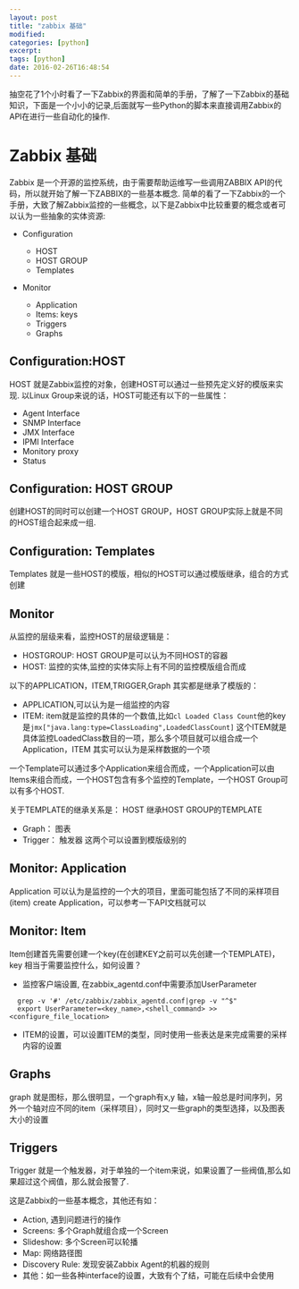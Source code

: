 ```yaml
---
layout: post
title: "zabbix 基础"
modified:
categories: [python]
excerpt:
tags: [python]
date: 2016-02-26T16:48:54
---
```


抽空花了1个小时看了一下Zabbix的界面和简单的手册，了解了一下Zabbix的基础知识，下面是一个小小的记录,后面就写一些Python的脚本来直接调用Zabbix的API在进行一些自动化的操作.


# Zabbix 基础
Zabbix 是一个开源的监控系统，由于需要帮助运维写一些调用ZABBIX API的代码，所以就开始了解一下ZABBIX的一些基本概念. 简单的看了一下Zabbix的一个手册，大致了解Zabbix监控的一些概念，以下是Zabbix中比较重要的概念或者可以认为一些抽象的实体资源:

* Configuration
  - HOST
  - HOST GROUP
  - Templates

* Monitor
  - Application
  - Items: keys
  - Triggers
  - Graphs

## Configuration:HOST
HOST 就是Zabbix监控的对象，创建HOST可以通过一些预先定义好的模版来实现.
以Linux Group来说的话，HOST可能还有以下的一些属性：

- Agent Interface
- SNMP Interface
- JMX Interface
- IPMI Interface
- Monitory proxy
- Status

## Configuration: HOST GROUP
创建HOST的同时可以创建一个HOST GROUP，HOST GROUP实际上就是不同的HOST组合起来成一组.

## Configuration: Templates
Templates 就是一些HOST的模版，相似的HOST可以通过模版继承，组合的方式创建

## Monitor
从监控的层级来看，监控HOST的层级逻辑是：

- HOSTGROUP: HOST GROUP是可以认为不同HOST的容器
- HOST: 监控的实体,监控的实体实际上有不同的监控模版组合而成

以下的APPLICATION，ITEM,TRIGGER,Graph 其实都是继承了模版的：

- APPLICATION,可以认为是一组监控的内容
- ITEM: item就是监控的具体的一个数值,比如```cl Loaded Class Count```他的key是```jmx["java.lang:type=ClassLoading",LoadedClassCount]```
这个ITEM就是具体监控LoadedClass数目的一项，那么多个项目就可以组合成一个Application，ITEM 其实可以认为是采样数据的一个项

一个Template可以通过多个Application来组合而成，一个Application可以由Items来组合而成，一个HOST包含有多个监控的Template，一个HOST Group可以有多个HOST.

关于TEMPLATE的继承关系是： HOST 继承HOST GROUP的TEMPLATE

- Graph： 图表
- Trigger： 触发器
这两个可以设置到模版级别的


## Monitor: Application
Application 可以认为是监控的一个大的项目，里面可能包括了不同的采样项目(item)
create Application，可以参考一下API文档就可以

## Monitor: Item

Item创建首先需要创建一个key(在创建KEY之前可以先创建一个TEMPLATE)，key 相当于需要监控什么，如何设置？
- 监控客户端设置, 在zabbix_agentd.conf中需要添加UserParameter

```shell
  grep -v '#' /etc/zabbix/zabbix_agentd.conf|grep -v "^$"
  export UserParameter=<key_name>,<shell_command> >>  <configure_file_location>
```
- ITEM的设置，可以设置ITEM的类型，同时使用一些表达是来完成需要的采样内容的设置


## Graphs

graph 就是图标，那么很明显，一个graph有x,y 轴，x轴一般总是时间序列，另外一个轴对应不同的item（采样项目），同时又一些graph的类型选择，以及图表大小的设置

## Triggers

Trigger 就是一个触发器，对于单独的一个item来说，如果设置了一些阀值,那么如果超过这个阀值，那么就会报警了.

这是Zabbix的一些基本概念，其他还有如：
- Action, 遇到问题进行的操作
- Screens: 多个Graph就组合成一个Screen
- Slideshow: 多个Screen可以轮播
- Map: 网络路径图
- Discovery Rule: 发现安装Zabbix Agent的机器的规则
- 其他：如一些各种interface的设置，大致有个了结，可能在后续中会使用

